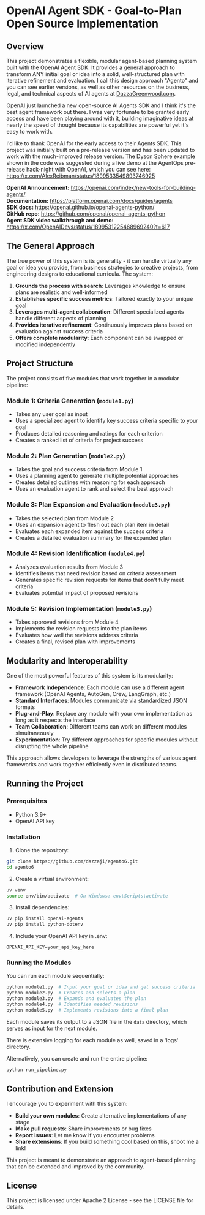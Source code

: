 # OpenAI Agent SDK - Goal-to-Plan Open Source Implementation

## Overview
This project demonstrates a flexible, modular agent-based planning system built with the OpenAI Agent SDK. It provides a general approach to transform ANY initial goal or idea into a solid, well-structured plan with iterative refinement and evaluation.  I call this design approach "Agento" and you can see earlier versions, as well as other resources on the business, legal, and technical aspects of AI agents at [DazzaGreenwood.com](https://www.dazzagreenwood.com/).

OpenAI just launched a new open-source AI Agents SDK and I think it's the best agent framework out there. I was very fortunate to be granted early access and have been playing around with it, building imaginative ideas at nearly the speed of thought because its capabilities are powerful yet it's easy to work with.

I'd like to thank OpenAI for the early access to their Agents SDK. This project was initially built on a pre-release version and has been updated to work with the much-improved release version. The Dyson Sphere example shown in the code was suggested during a live demo at the AgentOps pre-release hack-night with OpenAI, which you can see here: https://x.com/AlexReibman/status/1899533549893746925

**OpenAI Announcement:** https://openai.com/index/new-tools-for-building-agents/  
**Documentation:** https://platform.openai.com/docs/guides/agents  
**SDK docs:** https://openai.github.io/openai-agents-python/  
**GitHub repo:** https://github.com/openai/openai-agents-python  
**Agent SDK video walkthrough and demo:** https://x.com/OpenAIDevs/status/1899531225468969240?t=617

## The General Approach

The true power of this system is its generality - it can handle virtually any goal or idea you provide, from business strategies to creative projects, from engineering designs to educational curricula. The system:

1. **Grounds the process with search**: Leverages knowledge to ensure plans are realistic and well-informed
2. **Establishes specific success metrics**: Tailored exactly to your unique goal
3. **Leverages multi-agent collaboration**: Different specialized agents handle different aspects of planning
4. **Provides iterative refinement**: Continuously improves plans based on evaluation against success criteria
5. **Offers complete modularity**: Each component can be swapped or modified independently

## Project Structure

The project consists of five modules that work together in a modular pipeline:

### Module 1: Criteria Generation (`module1.py`)
- Takes any user goal as input
- Uses a specialized agent to identify key success criteria specific to your goal
- Produces detailed reasoning and ratings for each criterion
- Creates a ranked list of criteria for project success

### Module 2: Plan Generation (`module2.py`)
- Takes the goal and success criteria from Module 1
- Uses a planning agent to generate multiple potential approaches
- Creates detailed outlines with reasoning for each approach
- Uses an evaluation agent to rank and select the best approach

### Module 3: Plan Expansion and Evaluation (`module3.py`)
- Takes the selected plan from Module 2
- Uses an expansion agent to flesh out each plan item in detail
- Evaluates each expanded item against the success criteria
- Creates a detailed evaluation summary for the expanded plan

### Module 4: Revision Identification (`module4.py`)
- Analyzes evaluation results from Module 3
- Identifies items that need revision based on criteria assessment
- Generates specific revision requests for items that don't fully meet criteria
- Evaluates potential impact of proposed revisions

### Module 5: Revision Implementation (`module5.py`)
- Takes approved revisions from Module 4
- Implements the revision requests into the plan items
- Evaluates how well the revisions address criteria
- Creates a final, revised plan with improvements

## Modularity and Interoperability

One of the most powerful features of this system is its modularity:

- **Framework Independence**: Each module can use a different agent framework (OpenAI Agents, AutoGen, Crew, LangGraph, etc.)
- **Standard Interfaces**: Modules communicate via standardized JSON formats
- **Plug-and-Play**: Replace any module with your own implementation as long as it respects the interface
- **Team Collaboration**: Different teams can work on different modules simultaneously
- **Experimentation**: Try different approaches for specific modules without disrupting the whole pipeline

This approach allows developers to leverage the strengths of various agent frameworks and work together efficiently even in distributed teams.

## Running the Project

### Prerequisites
- Python 3.9+
- OpenAI API key

### Installation

1. Clone the repository:
```bash
git clone https://github.com/dazzaji/agento6.git
cd agento6
```

2. Create a virtual environment:
```bash
uv venv
source env/bin/activate  # On Windows: env\Scripts\activate
```

3. Install dependencies:
```bash
uv pip install openai-agents
uv pip install python-dotenv
```

4. Include your OpenAI API key in .env:

```
OPENAI_API_KEY=your_api_key_here
```

### Running the Modules

You can run each module sequentially:

```bash
python module1.py  # Input your goal or idea and get success criteria
python module2.py  # Creates and selects a plan
python module3.py  # Expands and evaluates the plan
python module4.py  # Identifies needed revisions
python module5.py  # Implements revisions into a final plan
```

Each module saves its output to a JSON file in the `data` directory, which serves as input for the next module.

There is extensive logging for each module as well, saved in a 'logs' directory.

Alternatively, you can create and run the entire pipeline:

```bash
python run_pipeline.py
```

## Contribution and Extension

I encourage you to experiment with this system:

- **Build your own modules**: Create alternative implementations of any stage
- **Make pull requests**: Share improvements or bug fixes
- **Report issues**: Let me know if you encounter problems
- **Share extensions**: If you build something cool based on this, shoot me a link!

This project is meant to demonstrate an approach to agent-based planning that can be extended and improved by the community.

## License

This project is licensed under Apache 2 License - see the LICENSE file for details.
